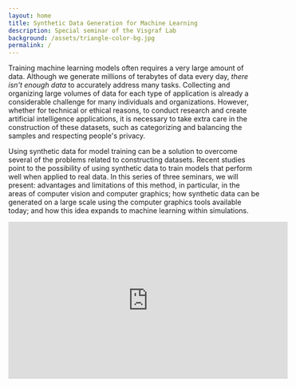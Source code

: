 ```yaml
---
layout: home
title: Synthetic Data Generation for Machine Learning
description: Special seminar of the Visgraf Lab
background: /assets/triangle-color-bg.jpg
permalink: /
---
```


Training machine learning models often requires a very large amount of data. Although we generate millions of terabytes of data every day, *there isn't enough data* to accurately address many tasks. Collecting and organizing large volumes of data for each type of application is already a considerable challenge for many individuals and organizations. However, whether for technical or ethical reasons, to conduct research and create artificial intelligence applications, it is necessary to take extra care in the construction of these datasets, such as categorizing and balancing the samples and respecting people's privacy.

Using synthetic data for model training can be a solution to overcome several of the problems related to constructing datasets. Recent studies point to the possibility of using synthetic data to train models that perform well when applied to real data. In this series of three seminars, we will present: advantages and limitations of this method, in particular, in the areas of computer vision and computer graphics; how synthetic data can be generated on a large scale using the computer graphics tools available today; and how this idea expands to machine learning within simulations.

<iframe width="560" height="315" src="https://www.youtube.com/embed/TJkyhV_Mfcw" title="YouTube video player" frameborder="0" allow="accelerometer; autoplay; clipboard-write; encrypted-media; gyroscope; picture-in-picture" allowfullscreen></iframe>